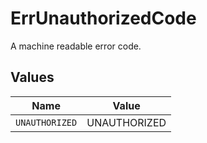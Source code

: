 # ErrUnauthorizedCode

A machine readable error code.


## Values

| Name           | Value          |
| -------------- | -------------- |
| `UNAUTHORIZED` | UNAUTHORIZED   |